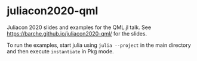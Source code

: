 # juliacon2020-qml
Juliacon 2020 slides and examples for the QML.jl talk. See https://barche.github.io/juliacon2020-qml/ for the slides.

To run the examples, start julia using `julia --project` in the main directory and then execute `instantiate` in Pkg mode.